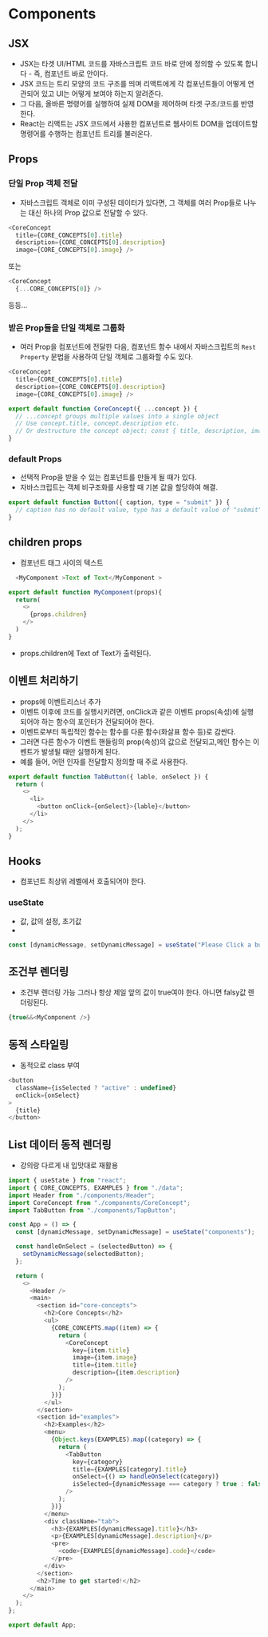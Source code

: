 # Components

## JSX
- JSX는 타겟 UI/HTML 코드를 자바스크립트 코드 바로 안에 정의할 수 있도록 합니다 - 즉, 컴포넌트 바로 안이다.
- JSX 코드는 트리 모양의 코드 구조를 띄며 리액트에게 각 컴포넌트들이 어떻게 연관되어 있고 UI는 어떻게 보여야 하는지 알려준다.
- 그 다음, 올바른 명령어를 실행하여 실제 DOM을 제어하며 타겟 구조/코드를 반영한다.
- React는 리액트는 JSX 코드에서 사용한 컴포넌트로 웹사이트 DOM을 업데이트할 명령어를 수행하는 컴포넌트 트리를 불러온다. 

## Props

### 단일 Prop 객체 전달

- 자바스크립트 객체로 이미 구성된 데이터가 있다면, 그 객체를 여러 Prop들로 나누는 대신 하나의 Prop 값으로 전달할 수 있다.

```javascript
<CoreConcept
  title={CORE_CONCEPTS[0].title}
  description={CORE_CONCEPTS[0].description}  
  image={CORE_CONCEPTS[0].image} />
```
또는
```javascript
<CoreConcept
  {...CORE_CONCEPTS[0]} />
```
등등...

### 받은 Prop들을 단일 객체로 그룹화

- 여러 Prop을 컴포넌트에 전달한 다음, 컴포넌트 함수 내에서 자바스크립트의 `Rest Property`  문법을 사용하여 단일 객체로 그룹화할 수도 있다.

```javascript
<CoreConcept
  title={CORE_CONCEPTS[0].title}
  description={CORE_CONCEPTS[0].description}  
  image={CORE_CONCEPTS[0].image} />
```
```javascript
export default function CoreConcept({ ...concept }) { 
  // ...concept groups multiple values into a single object
  // Use concept.title, concept.description etc.
  // Or destructure the concept object: const { title, description, image } = concept;
}
```

### default Props

- 선택적 Prop을 받을 수 있는 컴포넌트를 만들게 될 때가 있다.
- 자바스크립트는 객체 비구조화를 사용할 때 기본 값을 할당하여 해결.

```javascript
export default function Button({ caption, type = "submit" }) { 
  // caption has no default value, type has a default value of "submit" 
}
```

## children props

- 컴포넌트 태그 사이의 텍스트

```javascript
  <MyComponent >Text of Text</MyComponent >
```

```javascript
export default function MyComponent(props){
  return(
    <>
      {props.children}
    </>
  )
}
```

- props.children에 Text of Text가 출력된다.

## 이벤트 처리하기

- props에 이벤트리스너 추가
- 이벤트 이후에 코드를 실행시키려면, onClick과 같은 이벤트 props(속성)에 실행되어야 하는 함수의 포인터가 전달되어야 한다.
- 이벤트로부터 독립적인 함수는 함수를 다룬 함수(화살표 함수 등)로 감싼다.
- 그러면 다른 함수가 이벤트 핸들링의 prop(속성)의 값으로 전달되고,메인 함수는 이벤트가 발생될 때만 실행하게 된다.
- 예를 들어, 어떤 인자를 전달할지 정의할 때 주로 사용한다.

```javascript
export default function TabButton({ lable, onSelect }) {
  return (
    <>
      <li>
        <button onClick={onSelect}>{lable}</button>
      </li>
    </>
  );
}

```

## Hooks
  
- 컴포넌트 최상위 레벨에서 호출되어야 한다.

### useState

- 값, 값의 설정, 초기값
- 
```javascript
const [dynamicMessage, setDynamicMessage] = useState("Please Click a button");
```

## 조건부 렌더링

- 조건부 렌더링 가능 그러나 항상 제일 앞의 값이 true여야 한다. 아니면 falsy값 렌더링된다.

```javascript
{true&&<MyComponent />}
```

## 동적 스타일링

- 동적으로 class 부여
  
```javascript
<button
  className={isSelected ? "active" : undefined}
  onClick={onSelect}
>
  {title}
</button>
```

## List 데이터 동적 렌더링

- 강의랑 다르게 내 입맛대로 재활용

```javascript
import { useState } from "react";
import { CORE_CONCEPTS, EXAMPLES } from "./data";
import Header from "./components/Header";
import CoreConcept from "./components/CoreConcept";
import TabButton from "./components/TapButton";

const App = () => {
  const [dynamicMessage, setDynamicMessage] = useState("components");

  const handleOnSelect = (selectedButton) => {
    setDynamicMessage(selectedButton);
  };

  return (
    <>
      <Header />
      <main>
        <section id="core-concepts">
          <h2>Core Concepts</h2>
          <ul>
            {CORE_CONCEPTS.map((item) => {
              return (
                <CoreConcept
                  key={item.title}
                  image={item.image}
                  title={item.title}
                  description={item.description}
                />
              );
            })}
          </ul>
        </section>
        <section id="examples">
          <h2>Examples</h2>
          <menu>
            {Object.keys(EXAMPLES).map((category) => {
              return (
                <TabButton
                  key={category}
                  title={EXAMPLES[category].title}
                  onSelect={() => handleOnSelect(category)}
                  isSelected={dynamicMessage === category ? true : false}
                />
              );
            })}
          </menu>
          <div className="tab">
            <h3>{EXAMPLES[dynamicMessage].title}</h3>
            <p>{EXAMPLES[dynamicMessage].description}</p>
            <pre>
              <code>{EXAMPLES[dynamicMessage].code}</code>
            </pre>
          </div>
        </section>
        <h2>Time to get started!</h2>
      </main>
    </>
  );
};

export default App;

```






